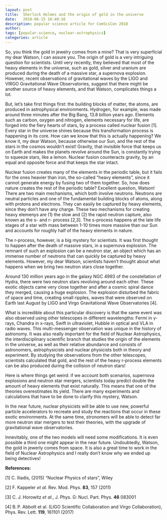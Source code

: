 ```yaml
---
layout: post
title:  Sherlock Holmes and the origin of gold in the universe
date:   2018-06-15 16:40:16
description: popular science article for ComSciCon 2018
author:
tags: [popular-science, nuclear-astrophysics] 
categories: article
---
```


So, you think the gold in jewelry comes from a mine?  That is very superficial my dear Watson, I can assure you. The origin of gold is a very intriguing question for scientists. Until very recently, they believed that most of the heavy elements  in the universe, such as gold, silver and uranium are produced during the death of a massive star, a supernova explosion. However, recent observations of gravitational waves by the LIGO and VIRGO Gravitational Wave Observatories, suggest that there might be another source of heavy elements, and that Watson, complicates things a lot.

But, let’s take first things first: the building blocks of matter, the atoms, are produced in astrophysical environments. Hydrogen, for example, was made around three minutes after the Big Bang, 13.8 billion years ago. Elements such as carbon, oxygen and nitrogen, elements necessary for life, are forged into the fiery hearts of stars, by a process called nuclear fusion [1]. Every star in the universe shines because this transformation process is happening in its core. How can we know that this is actually happening? We know it, my dear Watson, because otherwise our Sun, and the rest of the stars in the cosmos wouldn’t exist! Gravity, that invisible force that keeps us on Earth and makes the planets revolve around the Sun, is constantly trying to squeeze stars, like a lemon. Nuclear fusion counteracts gravity, by an equal and opposite force and that keeps the star intact.

Nuclear fusion creates many of the elements in the periodic table, but it fails for the ones heavier than iron, the so-called “heavy elements”, since it cannot generate energy by fusing two of them together. So, how does nature creates the rest of the periodic table? Excellent question, Watson! There are two main mechanisms, which both involve neutrons. Neutrons are neutral particles and one of the fundamental building blocks of atoms, along with protons and electrons. They can easily be captured by heavy elements, since they don’t have any charge. These two mechanisms for creating heavy elemenys are (1) the slow and (2) the rapid neutron capture, also known as the s- and r- process [2,3]. The s-process happens at the late life stages of a star with mass between 1-10 times more massive than our Sun and accounts for roughly half of the heavy elements in nature.

The r-process, however, is a big mystery for scientists. It was first thought to happen after the death of massive stars, in a supernova explosion. The remnant of such an explosion can be a neutron star, an object which has an immense number of neutrons that can quickly be captured by heavy elements. However, my dear Watson, scientists haven’t thought about what happens when we bring two neutron stars close together.

Around 130 million years ago in the galaxy NGC 4993 of the constellation of Hydra, there were two neutron stars revolving around each other. These exotic objects came very close together and after a cosmic spiral dance they merged, causing a huge explosion. The explosion disturbed the fabric of space and time, creating small ripples, waves that were observed on Earth last August by LIGO and Virgo Gravitational Wave Observatories [4].

What is incredible about this particular discovery is that the same event was also observed using other telescopes in different wavelengths: Fermi in γ-rays, Chandra in x-rays,  Swift in ultraviolet, Hubble in optical and  VLA in radio waves. This multi-messenger observation was unique in the history of astronomy. It was also really important for the field of Nuclear Astrophysics, the interdisciplinary scientific branch that studies the origin of the elements in the universe, as well as their relative abundance and consists of astronomers, astrophysicists and nuclear physicists both in theory and experiment. By studying the observations from the other telescopes, scientists calculated that gold, and the rest of the heavy r-process elements can be also produced during the collision of neutron stars!


Here is where things get weird: if we account both scenarios, supernova explosions and neutron star mergers, scientists today predict double the amount of heavy elements that exist naturally. This means that one of the theories overestimates its yield. There are many experiments and calculations that have to be done to clarify this mystery, Watson.

In the near future, nuclear physicists will be able to use new, powerful particle accelerators to recreate and study the reactions that occur in these exotic environments. At the same time, stronomers will be able to detect far more neutron star mergers to test their theories, with the upgrade of gravitational wave observatories.

Innevitably, one of the two models will need some modifications. It is even possible a third one might appear in the near future. Undoubtedly, Watson, the gold in jewerly comes from space. It is also a great time to work in the field of Nuclear Astrophysics and I really don’t know why we ended up being detectives!


<strong>References:</strong>

[1] C. Iliadis, (2015)  “Nuclear Physics of stars”, Wiley

[2] F. Kappeler *et al.* Rev. Mod. Phys. <strong>83</strong>, 157 (2011)

[3] C. J. Horowitz *et al.*, J. Phys. G: Nucl. Part. Phys. <strong>46</strong> 083001

[4] B. P. Abbott et al. (LIGO Scientific Collaboration and Virgo Collaboration), Phys. Rev. Lett. <strong>119</strong>, 161101 (2017)
